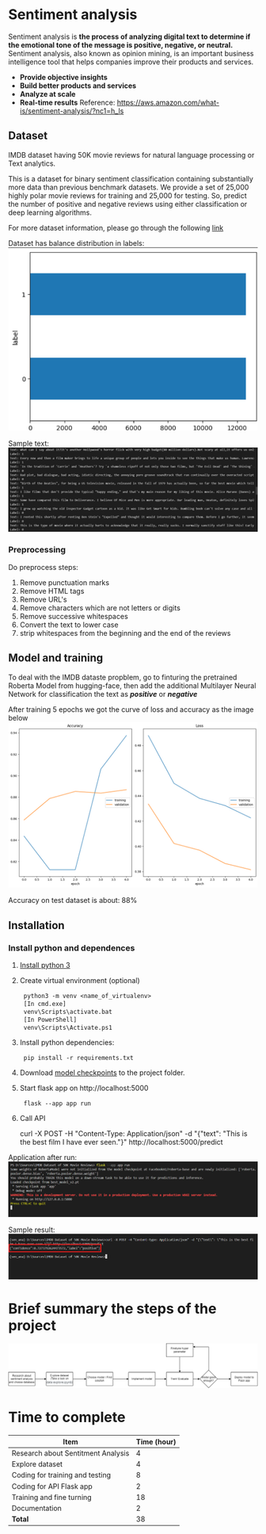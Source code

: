 # Sentiment analysis
Sentiment analysis is **the process of analyzing digital text to determine if the emotional tone of the message is positive, negative, or neutral.**
Sentiment analysis, also known as opinion mining, is an important business intelligence tool that helps companies improve their products and services.
 - **Provide objective insights**
 -  **Build better products and services**
 -  **Analyze at scale**
 -  **Real-time results**
Reference: https://aws.amazon.com/what-is/sentiment-analysis/?nc1=h_ls

## Dataset
IMDB dataset having 50K movie reviews for natural language processing or Text analytics.

This is a dataset for binary sentiment classification containing substantially more data than previous benchmark datasets. We provide a set of 25,000 highly polar movie reviews for training and 25,000 for testing. So, predict the number of positive and negative reviews using either classification or deep learning algorithms.

For more dataset information, please go through the following [link](http://ai.stanford.edu/~amaas/data/sentiment/)

Dataset has balance distribution in labels:
![Label distribution](./asset/images/label_distribution.png)

Sample text: 
![Sample text](asset/images/sample_text.png)

### Preprocessing
Do preprocess steps:
1. Remove punctuation marks 
2. Remove HTML tags
3. Remove URL's 
4. Remove characters which are not letters or digits
5. Remove successive whitespaces
6. Convert the text to lower case 
7. strip whitespaces from the beginning and the end of the reviews 



## Model and training

To deal with the IMDB dataste propblem, go to finturing the pretrained Roberta Model from hugging-face, then add the additional Multilayer Neural Network for classification the text as ***positive*** or ***negative***

After training 5 epochs we got the curve of loss and accuracy as the image below
![Training result](asset/images/training_output.png)

Accuracy on test dataset is about: 88%


## Installation

### Install python and dependences
1. [Install python 3](https://www.python.org/downloads/)
2. Create virtual environment (optional)

		python3 -m venv <name_of_virtualenv>
	    [In cmd.exe]
	    venv\Scripts\activate.bat
	    [In PowerShell]
	    venv\Scripts\Activate.ps1

3. Install python dependencies:

		pip install -r requirements.txt

4. Download [model checkpoints](https://drive.google.com/file/d/1S2hEivPARb-Xj0xPd3Gm_Uddh49hcqOO/view?usp=sharing) to the project folder.

4. Start flask app on http://localhost:5000

		flask --app app run

5. Call API

    curl -X POST -H "Content-Type: Application/json" -d "{\"text\": \"This is the best film I have ever seen.\"}" http://localhost:5000/predict

Application after run:
![Application running](asset/images/app_run.png)

Sample result:
![Sample API result](asset/images/sample_result.png)

# Brief summary the steps of the project
![Summrary step](asset/images/Sentiment%20analysis.drawio.png)




# Time to complete

| Item 									| Time (hour) |
|---------------------------------------|-------------|
| Research about Sentitment Analysis 	|     4		  |	
| Explore dataset						|     4		  |
| Coding for training and testing		|     8	  	  |
| Coding for API Flask app				|     2		  |
| Training and fine turning				|     18	  |
| Documentation							|     2       |
| **Total**								|     38      |

